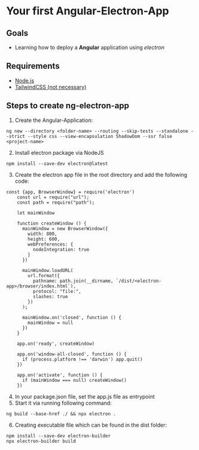 # Your first Angular-Electron-App

## Goals
- Learning how to deploy a __Angular__ application using *electron*

## Requirements
- [Node.js](https://nodejs.org/en/download/)
- [TailwindCSS (not necessary)](https://tailwindcss.com/docs/guides/angular)

## Steps to create ng-electron-app
1. Create the Angular-Application:
```
ng new --directory <folder-name> --routing --skip-tests --standalone --strict --style css --view-encapsulation ShadowDom --ssr false <project-name>
```
2. Install electron package via NodeJS
```
npm install --save-dev electron@latest
```
3. Create the electron app file in the root directory and add the following code:
```
const {app, BrowserWindow} = require('electron')
    const url = require("url");
    const path = require("path");

    let mainWindow

    function createWindow () {
      mainWindow = new BrowserWindow({
        width: 800,
        height: 600,
        webPreferences: {
          nodeIntegration: true
        }
      })

      mainWindow.loadURL(
        url.format({
          pathname: path.join(__dirname, `/dist/<electron-app>/browser/index.html`),
          protocol: "file:",
          slashes: true
        })
      );

      mainWindow.on('closed', function () {
        mainWindow = null
      })
    }

    app.on('ready', createWindow)

    app.on('window-all-closed', function () {
      if (process.platform !== 'darwin') app.quit()
    })

    app.on('activate', function () {
      if (mainWindow === null) createWindow()
    })
```
4. In your package.json file, set the app.js file as entrypoint
5. Start it via running following command:
```
ng build --base-href ./ && npx electron .
```
6. Creating executable file which can be found in the dist folder:
```
npm install --save-dev electron-builder
npx electron-builder build
```
